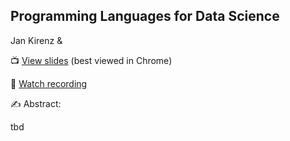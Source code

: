 ## Programming Languages for Data Science


[slides]: link
[agenda]: link
[recording]: link

Jan Kirenz  &#38;

&#x1F4FA; [View slides][slides] (best viewed in Chrome)

&#x1F3A5; [Watch recording][recording]

&#x270D;&#xFE0F; Abstract: 

tbd
